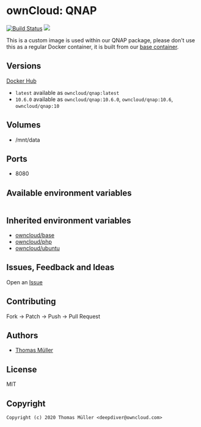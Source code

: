 # ownCloud: QNAP

[![Build Status](https://cloud.drone.io/api/badges/owncloud-docker/qnap/status.svg)](https://cloud.drone.io/owncloud-docker/qnap)
[![](https://images.microbadger.com/badges/image/owncloud/qnap.svg)](https://microbadger.com/images/owncloud/qnap "Get your own image badge on microbadger.com")

This is a custom image is used within our QNAP package, please don't use this as a regular Docker container, it is built from our [base container](https://registry.hub.docker.com/u/owncloud/base/).

## Versions

[Docker Hub](https://hub.docker.com/r/owncloud/qnap/tags)

* `latest` available as `owncloud/qnap:latest`
* `10.6.0` available as `owncloud/qnap:10.6.0`, `owncloud/qnap:10.6`,  `owncloud/qnap:10`

## Volumes

* /mnt/data

## Ports

* 8080

## Available environment variables

```

```

## Inherited environment variables

* [owncloud/base](https://github.com/owncloud-docker/base#available-environment-variables)
* [owncloud/php](https://github.com/owncloud-docker/php#available-environment-variables)
* [owncloud/ubuntu](https://github.com/owncloud-docker/ubuntu#available-environment-variables)

## Issues, Feedback and Ideas

Open an [Issue](https://github.com/owncloud-docker/qnap/issues)

## Contributing

Fork -> Patch -> Push -> Pull Request

## Authors

* [Thomas Müller](https://github.com/DeepDiver1975)

## License

MIT

## Copyright

```
Copyright (c) 2020 Thomas Müller <deepdiver@owncloud.com>
```
